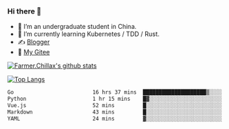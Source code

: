### Hi there 👋

- 🔭 I’m an undergraduate student in China.
- 🌱 I’m currently learning Kubernetes / TDD / Rust.
- ✍️ [Blogger](https://blog.farmer233.top)
- 🤔 [My Gitee](https://gitee.com/Farmer-chong)


[![Farmer.Chillax's github stats](https://github-readme-stats.vercel.app/api?username=FarmerChillax)](https://github.com/anuraghazra/github-readme-stats)

[![Top Langs](https://github-readme-stats.vercel.app/api/top-langs/?username=FarmerChillax&layout=compact&hide=html,css,javascript)](https://github.com/anuraghazra/github-readme-stats)


<a href="https://wakatime.com/@Farmer"> </a>
          <!--START_SECTION:waka-->

```txt
Go                         16 hrs 37 mins  ████████████████████▒░░░░   81.05 %
Python                     1 hr 15 mins    █▓░░░░░░░░░░░░░░░░░░░░░░░   06.11 %
Vue.js                     52 mins         █░░░░░░░░░░░░░░░░░░░░░░░░   04.27 %
Markdown                   43 mins         █░░░░░░░░░░░░░░░░░░░░░░░░   03.57 %
YAML                       24 mins         ▓░░░░░░░░░░░░░░░░░░░░░░░░   02.02 %
```

<!--END_SECTION:waka-->



<!--
**Farmer-chong/Farmer-chong** is a ✨ _special_ ✨ repository because its `README.md` (this file) appears on your GitHub profile.

Here are some ideas to get you started:

- 🔭 I’m currently working on ...
- 🌱 I’m currently learning ...
- 👯 I’m looking to collaborate on ...
- 🤔 I’m looking for help with ...
- 💬 Ask me about ...
- 📫 How to reach me: ...
- 😄 Pronouns: ...
- ⚡ Fun fact: ...
-->
